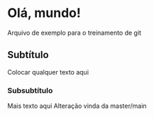 # Olá, mundo!

Arquivo de exemplo para o treinamento de git

## Subtítulo

Colocar qualquer texto aqui

### Subsubtítulo

Mais texto aqui
Alteração vinda da master/main